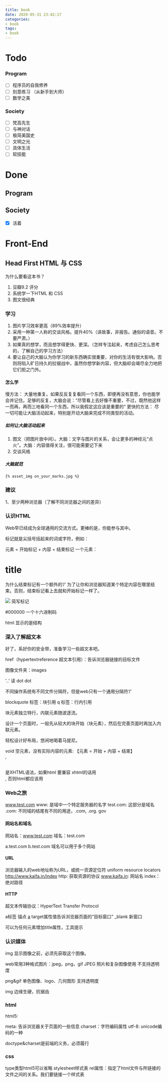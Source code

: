 ```yaml
---
title: book
date: 2020-05-31 23:42:17
categories:
- book
tags:
- book
---
```


# Todo
### Program
- [ ] 程序员的自我修养
- [ ] 刻意练习 （从新手到大师）
- [ ] 数学之美

### Society
- [ ] 梵高先生
- [ ] 与神对话
- [ ] 极简美国史
- [ ] 文明之光
- [ ] 具体生活
- [ ] 软技能
# Done
## Program
## Society
- [x] 活着


# Front-End
## Head First HTML 与 CSS
为什么要看这本书？
1. 豆瓣9.2 评分
2. 系统学一下HTML 和 CSS
3. 图文很经典

### 学习
1. 图片学习效率更高（89%效率提升）
2. 采用一种第一人称的交谈风格。提升40%（讲故事，非报告。通俗的语音。不要严肃。）
3. 如果真的想学，而且想学得更快、更深。（怎样专注起来，考虑自己怎么思考的，了解自己的学习方法）
4. 要让自己的大脑认为你学习的新东西确实很重要，对你的生活有很大影响。否则将陷入旷日持久的拉锯战中，虽然你想学新内容，但大脑却会竭尽全力地把它们拒之门外。

#### 怎么学
慢方法：
大量地重复。如果反反复复看同一个东西，即便再没有意思，你也能学会并记住。足够的反复，大脑会说：“尽管看上去好像不重要，不过，既然他这样一而再，再而三地看同一个东西，所以我假定这应该是重要的”
更快的方法：
尽一切可能让大脑活动起来，特别是开动大脑来完成不同类型的活动。
##### 如何让大脑活动起来
1. 图文（把图片放中间）。大脑：文字与图片的关系，会让更多的神经元“点火”。大脑：内容值得关注，很可能需要记下来
2. 交谈风格

##### 大脑就范
`{% asset_img on_your_marks.jpg %}`

### 建议
1、至少两种浏览器（了解不同浏览器之间的差异）

### 认识HTML
Web早已经成为全球通用的交流方式。更棒的是，你能参与其中。

标记就是尖括号括起来的词或字符，例如：<head>

元素 = 开始标记 + 内容 + 结束标记
一个元素：<h1> title </h1>

为什么结束标记有一个额外的‘/’
为了让你和浏览器知道某个特定内容在哪里结束。否则，结束标记看上去就和开始标记一样了。

<img src=".."> 简写标记

#000000 一个十六进制码

html 显示的是结构
### 深入了解超文本
好了，系好你的安全带，准备学习一些超文本吧。

href（hypertextreference 超文本引用）：告诉浏览器链接的目标文件

图像文件夹：images

'..' 读 dot dot

不同操作系统有不同文件分隔符，但是web只有一个通用分隔符‘/’

blockquote 标签：块引用
q 标签：行内引用

块元素独立特行，内联元素随波逐流。

设计一个页面时，一般先从较大的块开始（块元素），然后在完善页面时再加入内联元素。

轻松设计好布局，悠闲地喝着马提尼。

void 空元素，没有实际内容的元素: 【元素 = 开始 + 内容 + 结束】
<br>, <img>

<br/> 是XHTML语法，如果html 要兼容 xhtml的话用 <br/>, 否则html都应该用<br>

### Web之旅
www.test.com
www: 是域中一个特定服务器的名字
test.com: 这部分是域名
.com: 不同域的结尾有不同的用途，.com, .org. gov

#### 网站名和域名
网站名：www.test.com
域名：test.com

a.test.com
b.test.com
域名可以用于多个网站

#### URL
浏览器输入的web地址称为URL，或统一资源定位符
uniform resource locators
http://www.kaifa.in/index
http: 获取资源的协议
www.kaifa.in: 网站名
index： 绝对路径

#### HTTP
超文本传输协议：HyperText Transfer Protocol

a标签 锚点
<a href="#test">a</a>
target属性值告诉浏览器页面的“目标窗口”
_blank 新窗口

可以为任何元素增加title属性，工具提示

### 认识媒体
img
显示图像之前，必须先获取这个图像。

web常用3种格式图片：jpeg，png，gif
JPEG
照片和复杂图像使用
不支持透明度

png&gif
单色图像、logo、几何图形
支持透明度

img 边缘生硬，抗锯齿

### html
html5: <!doctype html>

<meta charset="utf-8">
meta: 告诉浏览器关于页面的一些信息
charset：字符编码属性
utf-8: unicode编码的一种

doctype&charset是前端的义务，必须履行

### css
<link type="text/css" rel="stylesheet" href="">
type类型html5可以省略
stylesheet样式表
rel属性：指定了html文件与所链接的文件之间的关系。我们要链接一个样式表